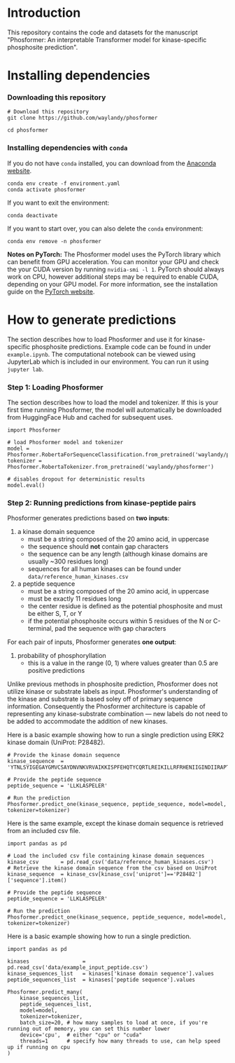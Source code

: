 # Introduction

This repository contains the code and datasets for the manuscript "Phosformer: An interpretable Transformer model for kinase-specific phosphosite prediction".


# Installing dependencies

### Downloading this repository

```
# Download this repository
git clone https://github.com/waylandy/phosformer

cd phosformer
```

### Installing dependencies with `conda`

If you do not have `conda` installed, you can download from the [Anaconda website](https://www.anaconda.com/).

```
conda env create -f environment.yaml
conda activate phosformer
```

If you want to exit the environment:

```
conda deactivate
```

If you want to start over, you can also delete the `conda` environment:

```
conda env remove -n phosformer
```

**Notes on PyTorch:** The Phosformer model uses the PyTorch library which can benefit from GPU acceleration. You can monitor your GPU and check the your CUDA version by running `nvidia-smi -l 1`. PyTorch should always work on CPU, however additional steps may be required to enable CUDA, depending on your GPU model. For more information, see the installation guide on the [PyTorch website](https://pytorch.org/). 


# How to generate predictions

The section describes how to load Phosformer and use it for kinase-specific phosphosite predictions. Example code can be found in under `example.ipynb`. The computational notebook can be viewed using JupyterLab which is included in our environment. You can run it using `jupyter lab`.

### Step 1: Loading Phosformer

The section describes how to load the model and tokenizer. If this is your first time running Phosformer, the model will automatically be downloaded from HuggingFace Hub and cached for subsequent uses.

```
import Phosformer

# load Phosformer model and tokenizer
model = Phosformer.RobertaForSequenceClassification.from_pretrained('waylandy/phosformer')
tokenizer = Phosformer.RobertaTokenizer.from_pretrained('waylandy/phosformer')

# disables dropout for deterministic results
model.eval()
```

### Step 2: Running predictions from kinase-peptide pairs

Phosformer generates predictions based on **two inputs**:

1. a kinase domain sequence
    - must be a string composed of the 20 amino acid, in uppercase
    - the sequence should **not** contain gap characters
    - the sequence can be any length (although kinase domains are usually ~300 residues long)
    - sequences for all human kinases can be found under `data/reference_human_kinases.csv`
2. a peptide sequence
    - must be a string composed of the 20 amino acid, in uppercase
    - must be exactly 11 residues long
    - the center residue is defined as the potential phosphosite and must be either S, T, or Y
    - if the potential phosphosite occurs within 5 residues of the N or C-terminal, pad the sequence with gap characters

For each pair of inputs, Phosformer generates **one output**:

1. probability of phosphoryllation
    - this is a value in the range (0, 1) where values greater than 0.5 are positive predictions

Unlike previous methods in phosphosite prediction, Phosformer does not utilize kinase or substrate labels as input. Phosformer's understanding of the kinase and substrate is based soley off of primary sequence information. Consequently the Phosformer architecture is capable of representing any kinase-substrate combination — new labels do not need to be added to accommodate the addition of new kinases.

Here is a basic example showing how to run a single prediction using ERK2 kinase domain (UniProt: P28482).

```
# Provide the kinase domain sequence 
kinase_sequence  = 'YTNLSYIGEGAYGMVCSAYDNVNKVRVAIKKISPFEHQTYCQRTLREIKILLRFRHENIIGINDIIRAPTIEQMKDVYIVQDLMETDLYKLLKTQHLSNDHICYFLYQILRGLKYIHSANVLHRDLKPSNLLLNTTCDLKICDFGLARVADPDHDHTGFLTEYVATRWYRAPEIMLNSKGYTKSIDIWSVGCILAEMLSNRPIFPGKHYLDQLNHILGILGSPSQEDLNCIINLKARNYLLSLPHKNKVPWNRLFPNADSKALDLLDKMLTFNPHKRIEVEQALAHPYL'

# Provide the peptide sequence
peptide_sequence = 'LLKLASPELER'

# Run the prediction
Phosformer.predict_one(kinase_sequence, peptide_sequence, model=model, tokenizer=tokenizer)
```

Here is the same example, except the kinase domain sequence is retrieved from an included csv file.

```
import pandas as pd

# Load the included csv file containing kinase domain sequences
kinase_csv       = pd.read_csv('data/reference_human_kinases.csv')
# Retrieve the kinase domain sequence from the csv based on UniProt
kinase_sequence  = kinase_csv[kinase_csv['uniprot']=='P28482']['sequence'].item()

# Provide the peptide sequence
peptide_sequence = 'LLKLASPELER'

# Run the prediction
Phosformer.predict_one(kinase_sequence, peptide_sequence, model=model, tokenizer=tokenizer)
```

Here is a basic example showing how to run a single prediction.

```
import pandas as pd

kinases                 = pd.read_csv('data/example_input_peptide.csv')
kinase_sequences_list   = kinases['kinase domain sequence'].values
peptide_sequences_list  = kinases['peptide sequence'].values

Phosformer.predict_many(
    kinase_sequences_list,
    peptide_sequences_list,
    model=model,
    tokenizer=tokenizer,
    batch_size=20, # how many samples to load at once, if you're running out of memory, you can set this number lower
    device='cpu',  # either "cpu" or "cuda"
    threads=1      # specify how many threads to use, can help speed up if running on cpu
)
```

